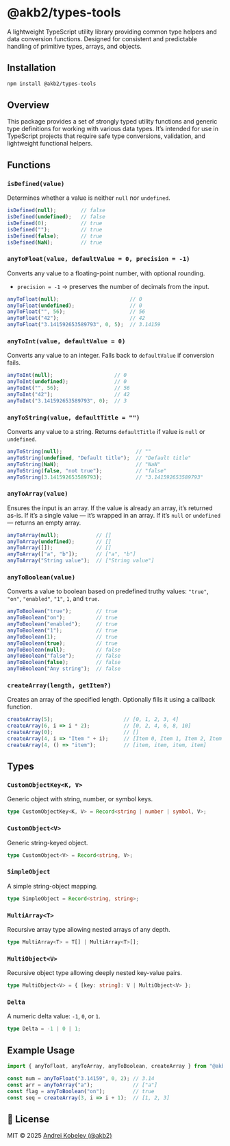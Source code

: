 # @akb2/types-tools

A lightweight TypeScript utility library providing common type helpers and data conversion functions.
Designed for consistent and predictable handling of primitive types, arrays, and objects.

## Installation

```bash
npm install @akb2/types-tools
```

## Overview

This package provides a set of strongly typed utility functions and generic type definitions for working with various data types. It’s intended for use in TypeScript projects that require safe type conversions, validation, and lightweight functional helpers.

## Functions

### `isDefined(value)`

Determines whether a value is neither `null` nor `undefined`.

```ts
isDefined(null);        // false
isDefined(undefined);   // false
isDefined(0);           // true
isDefined("");          // true
isDefined(false);       // true
isDefined(NaN);         // true
```

### `anyToFloat(value, defaultValue = 0, precision = -1)`

Converts any value to a floating-point number, with optional rounding.

* `precision = -1` → preserves the number of decimals from the input.

```ts
anyToFloat(null);                       // 0
anyToFloat(undefined);                  // 0
anyToFloat("", 56);                     // 56
anyToFloat("42");                       // 42
anyToFloat("3.141592653589793", 0, 5);  // 3.14159
```

### `anyToInt(value, defaultValue = 0)`

Converts any value to an integer. Falls back to `defaultValue` if conversion fails.

```ts
anyToInt(null);                    // 0
anyToInt(undefined);               // 0
anyToInt("", 56);                  // 56
anyToInt("42");                    // 42
anyToInt("3.141592653589793", 0);  // 3
```

### `anyToString(value, defaultTitle = "")`

Converts any value to a string. Returns `defaultTitle` if value is `null` or `undefined`.

```ts
anyToString(null);                        // ""
anyToString(undefined, "Default title");  // "Default title"
anyToString(NaN);                         // "NaN"
anyToString(false, "not true");           // "false"
anyToString(3.141592653589793);           // "3.141592653589793"
```

### `anyToArray(value)`

Ensures the input is an array.
If the value is already an array, it’s returned as-is.
If it’s a single value — it’s wrapped in an array.
If it’s `null` or `undefined` — returns an empty array.

```ts
anyToArray(null);            // []
anyToArray(undefined);       // []
anyToArray([]);              // []
anyToArray(["a", "b"]);      // ["a", "b"]
anyToArray("String value");  // ["String value"]
```

### `anyToBoolean(value)`

Converts a value to boolean based on predefined truthy values:
`"true"`, `"on"`, `"enabled"`, `"1"`, `1`, and `true`.

```ts
anyToBoolean("true");        // true
anyToBoolean("on");          // true
anyToBoolean("enabled");     // true
anyToBoolean("1");           // true
anyToBoolean(1);             // true
anyToBoolean(true);          // true
anyToBoolean(null);          // false
anyToBoolean("false");       // false
anyToBoolean(false);         // false
anyToBoolean("Any string");  // false
```

### `createArray(length, getItem?)`

Creates an array of the specified length.
Optionally fills it using a callback function.

```ts
createArray(5);                       // [0, 1, 2, 3, 4]
createArray(6, i => i * 2);           // [0, 2, 4, 6, 8, 10]
createArray(0);                       // []
createArray(4, i => "Item " + i);     // [Item 0, Item 1, Item 2, Item 3]
createArray(4, () => "item");         // [item, item, item, item]
```

## Types

### `CustomObjectKey<K, V>`

Generic object with string, number, or symbol keys.

```ts
type CustomObjectKey<K, V> = Record<string | number | symbol, V>;
```

### `CustomObject<V>`

Generic string-keyed object.

```ts
type CustomObject<V> = Record<string, V>;
```

### `SimpleObject`

A simple string-object mapping.

```ts
type SimpleObject = Record<string, string>;
```

### `MultiArray<T>`

Recursive array type allowing nested arrays of any depth.

```ts
type MultiArray<T> = T[] | MultiArray<T>[];
```

### `MultiObject<V>`

Recursive object type allowing deeply nested key-value pairs.

```ts
type MultiObject<V> = { [key: string]: V | MultiObject<V> };
```

### `Delta`

A numeric delta value: `-1`, `0`, or `1`.

```ts
type Delta = -1 | 0 | 1;
```

## Example Usage

```ts
import { anyToFloat, anyToArray, anyToBoolean, createArray } from "@akb2/types-tools";

const num = anyToFloat("3.14159", 0, 2); // 3.14
const arr = anyToArray("a");             // ["a"]
const flag = anyToBoolean("on");         // true
const seq = createArray(3, i => i + 1);  // [1, 2, 3]
```

## 🧾 License

MIT © 2025 [Andrei Kobelev (@akb2)](https://github.com/akb2)
